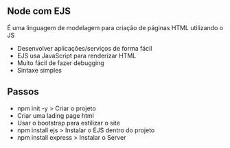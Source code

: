 ## Node com EJS

É uma linguagem de modelagem para criação de páginas HTML utilizando o JS

* Desenvolver aplicações/serviços de forma fácil
* EJS usa JavaScript para renderizar HTML
* Muito fácil de fazer debugging
* Sintaxe simples

## Passos
- npm init -y > Criar o projeto
- Criar uma lading page html
- Usar o bootstrap para estilizar o site
- npm install ejs > Instalar o EJS dentro do projeto
- npm install express > Instalar o Server